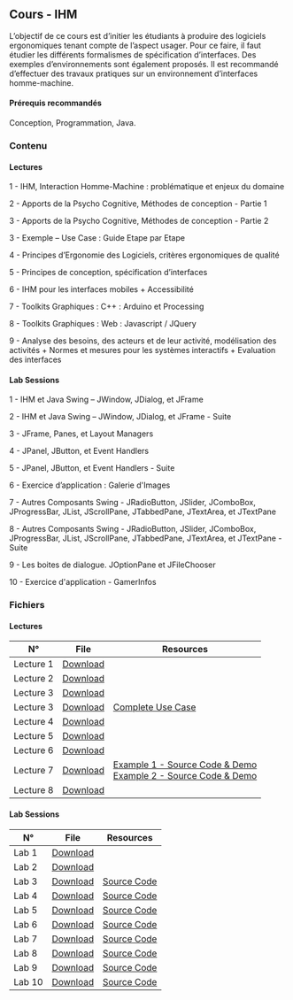 ## Cours - IHM   

L’objectif de ce cours est d’initier les étudiants à produire des logiciels ergonomiques tenant compte de l’aspect usager. Pour ce faire, il faut étudier les différents formalismes de spécification d’interfaces. Des exemples d’environnements sont également proposés. Il est recommandé d’effectuer des travaux pratiques sur un environnement d’interfaces homme-machine.

#### Prérequis recommandés 

Conception, Programmation, Java.


### Contenu

#### Lectures

1 - IHM, Interaction Homme-Machine : problématique et enjeux du domaine

2 - Apports de la Psycho Cognitive, Méthodes de conception - Partie 1

3 - Apports de la Psycho Cognitive, Méthodes de conception - Partie 2

3 - Exemple – Use Case : Guide Etape par Etape

4 - Principes d’Ergonomie des Logiciels, critères ergonomiques de qualité

5 - Principes de conception, spécification d’interfaces

6 - IHM pour les interfaces mobiles
    + Accessibilité
    
7 - Toolkits Graphiques : C++ : Arduino et Processing

8 - Toolkits Graphiques : Web : Javascript / JQuery

9 - Analyse des besoins, des acteurs et de leur activité, modélisation des activités
    + Normes et mesures pour les systèmes interactifs
    + Evaluation des interfaces
    

#### Lab Sessions 

1 - IHM et Java Swing – JWindow, JDialog, et JFrame

2 - IHM et Java Swing – JWindow, JDialog, et JFrame - Suite

3 - JFrame, Panes, et Layout Managers

4 - JPanel, JButton, et Event Handlers

5 - JPanel, JButton, et Event Handlers - Suite

6 - Exercice d’application : Galerie d'Images

7 - Autres Composants Swing - JRadioButton, JSlider, JComboBox, JProgressBar, JList, JScrollPane, JTabbedPane, JTextArea, et JTextPane

8 - Autres Composants Swing - JRadioButton, JSlider, JComboBox, JProgressBar, JList, JScrollPane, JTabbedPane, JTextArea, et JTextPane - Suite

9 - Les boites de dialogue. JOptionPane et JFileChooser

10 - Exercice d'application - GamerInfos



### Fichiers

#### Lectures 

<table class="tg">
<thead>
  <tr>
    <th class="tg-uzvj">N°</th>
    <th class="tg-uzvj">File</th>
    <th class="tg-uzvj">Resources</th>
  </tr>
</thead>
<tbody>
  <tr>
    <td class="tg-9wq8">Lecture 1</td>
    <td class="tg-9wq8"><a href="https://github.com/GitTeaching/My-Courses/blob/main/S1/Human-Computer-Interactions/IHM%20-%20Cours%201.pdf">Download</a></td>
    <td class="tg-9wq8"></td>
  </tr>
  <tr>
    <td class="tg-9wq8">Lecture 2</td>
    <td class="tg-9wq8"><a href="https://github.com/GitTeaching/My-Courses/blob/main/S1/Human-Computer-Interactions/IHM%20-%20Cours%202.pdf">Download</a></td>
    <td class="tg-9wq8"></td>
  </tr>
  <tr>
    <td class="tg-9wq8">Lecture 3</td>
    <td class="tg-9wq8"><a href="https://github.com/GitTeaching/My-Courses/blob/main/S1/Human-Computer-Interactions/IHM%20-%20Cours%203.pdf">Download</a></td>
    <td class="tg-9wq8"></td>
  </tr>
  <tr>
    <td class="tg-9wq8">Lecture 3</td>
    <td class="tg-9wq8"><a href="https://github.com/GitTeaching/My-Courses/blob/main/S1/Human-Computer-Interactions/IHM%20-%20Cours%203%20-%20Use%20Case.pdf">Download</a></td>
    <td class="tg-9wq8"><a href="https://uxdesign.cc/ui-ux-case-study-a-step-by-step-guide-to-the-process-of-designing-a-pet-diet-app-d635b911b648">Complete Use Case</a></td>
  </tr>
  <tr>
    <td class="tg-9wq8">Lecture 4</td>
    <td class="tg-9wq8"><a href="https://github.com/GitTeaching/My-Courses/blob/main/S1/Human-Computer-Interactions/IHM%20-%20Cours%204.pdf">Download</a></td>
    <td class="tg-9wq8"></td>
  </tr>
  <tr>
    <td class="tg-9wq8">Lecture 5</td>
    <td class="tg-9wq8"><a href="https://github.com/GitTeaching/My-Courses/blob/main/S1/Human-Computer-Interactions/IHM%20-%20Cours%205.pdf">Download</a></td>
    <td class="tg-9wq8"></td>
  </tr>
  <tr>
    <td class="tg-9wq8">Lecture 6</td>
    <td class="tg-9wq8"><a href="https://github.com/GitTeaching/My-Courses/blob/main/S1/Human-Computer-Interactions/IHM%20-%20Cours%206.pdf">Download</a></td>
    <td class="tg-9wq8"></td>
  </tr>
  <tr>
    <td class="tg-9wq8">Lecture 7</td>
    <td class="tg-9wq8"><a href="https://github.com/GitTeaching/My-Courses/blob/main/S1/Human-Computer-Interactions/IHM%20-%20Cours%207.pdf">Download</a></td>
    <td class="tg-9wq8">
       <a href="https://github.com/GitTeaching/Exemple1ArduinoCoursIHM">Example 1 - Source Code & Demo</a><br>
       <a href="https://github.com/GitTeaching/Exemple2ArduinoCoursIHM">Example 2 - Source Code & Demo</a>
    </td>
  </tr>
  <tr>
    <td class="tg-9wq8">Lecture 8</td>
    <td class="tg-9wq8"><a href="https://github.com/GitTeaching/My-Courses/blob/main/S1/Human-Computer-Interactions/IHM%20-%20Cours%208.pdf">Download</a></td>
    <td class="tg-9wq8"></td>
  </tr>  
</tbody>
</table>


#### Lab Sessions 

<table class="tg">
<thead>
  <tr>
    <th class="tg-uzvj">N°</th>
    <th class="tg-uzvj">File</th>
    <th class="tg-uzvj">Resources</th>
  </tr>
</thead>
<tbody>
  <tr>
    <td class="tg-9wq8">Lab 1</td>
    <td class="tg-9wq8"><a href="https://github.com/GitTeaching/My-Courses/blob/main/S1/Human-Computer-Interactions/IHM%20-%20TP%201.pdf">Download</a></td>
    <td class="tg-9wq8"></td>
  </tr>
  <tr>
    <td class="tg-9wq8">Lab 2</td>
    <td class="tg-9wq8"><a href="https://github.com/GitTeaching/My-Courses/blob/main/S1/Human-Computer-Interactions/IHM%20-%20TP%201.pdf">Download</a></td>
    <td class="tg-9wq8"></td>
  </tr>
  <tr>
    <td class="tg-9wq8">Lab 3</td>
    <td class="tg-9wq8"><a href="https://github.com/GitTeaching/My-Courses/blob/main/S1/Human-Computer-Interactions/IHM%20-%20TP%203.pdf">Download</a></td>
    <td class="tg-9wq8"><a href="https://github.com/GitTeaching/MesTPIHM/tree/master/src">Source Code</a></td>
  </tr>
  <tr>
    <td class="tg-9wq8">Lab 4</td>
    <td class="tg-9wq8"><a href="https://github.com/GitTeaching/My-Courses/blob/main/S1/Human-Computer-Interactions/IHM%20-%20TP%204.pdf">Download</a></td>
    <td class="tg-9wq8"><a href="https://github.com/GitTeaching/MesTPIHM/tree/master/src/org/ihm/tp4">Source Code</a></td>
  </tr>
  <tr>
    <td class="tg-9wq8">Lab 5</td>
    <td class="tg-9wq8"><a href="https://github.com/GitTeaching/My-Courses/blob/main/S1/Human-Computer-Interactions/IHM%20-%20TP%205.pdf">Download</a></td>
    <td class="tg-9wq8"><a href="https://github.com/GitTeaching/MesTPIHM/tree/master/src/org/ihm/tp5">Source Code</a></td>
  </tr>
  <tr>
    <td class="tg-9wq8">Lab 6</td>
    <td class="tg-9wq8"><a href="https://github.com/GitTeaching/My-Courses/blob/main/S1/Human-Computer-Interactions/IHM%20-%20TP%206.pdf">Download</a></td>
    <td class="tg-9wq8"><a href="https://github.com/GitTeaching/ExerciceSlidershow/tree/master/src">Source Code</a></td>
  </tr>
  <tr>
    <td class="tg-9wq8">Lab 7</td>
    <td class="tg-9wq8"><a href="https://github.com/GitTeaching/My-Courses/blob/main/S1/Human-Computer-Interactions/IHM%20-%20TP%207.pdf">Download</a></td>
    <td class="tg-9wq8"><a href="https://github.com/GitTeaching/MesTPIHM/tree/master/src/org/ihm/tp7">Source Code</a></td>
  </tr>
  <tr>
    <td class="tg-9wq8">Lab 8</td>
    <td class="tg-9wq8"><a href="https://github.com/GitTeaching/My-Courses/blob/main/S1/Human-Computer-Interactions/IHM%20-%20TP%208.pdf">Download</a></td>
    <td class="tg-9wq8"><a href="https://github.com/GitTeaching/MesTPIHM/tree/master/src/org/ihm/tp8">Source Code</a></td>
  </tr>  
  <tr>
    <td class="tg-9wq8">Lab 9</td>
    <td class="tg-9wq8"><a href="https://github.com/GitTeaching/My-Courses/blob/main/S1/Human-Computer-Interactions/IHM%20-%20TP%209.pdf">Download</a></td>
    <td class="tg-9wq8"><a href="https://github.com/GitTeaching/MesTPIHM/tree/master/src/org/ihm/tp9">Source Code</a></td>
  </tr>  
  <tr>
    <td class="tg-9wq8">Lab 10</td>
    <td class="tg-9wq8"><a href="https://github.com/GitTeaching/My-Courses/blob/main/S1/Human-Computer-Interactions/IHM%20-%20TP%2010.pdf">Download</a></td>
    <td class="tg-9wq8"><a href="https://github.com/GitTeaching/ExerciceGamerInfos/tree/master/src">Source Code</a></td>
  </tr>  
</tbody>
</table>

